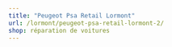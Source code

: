 ```yaml
---
title: "Peugeot Psa Retail Lormont"
url: /lormont/peugeot-psa-retail-lormont-2/
shop: réparation de voitures
---
```


